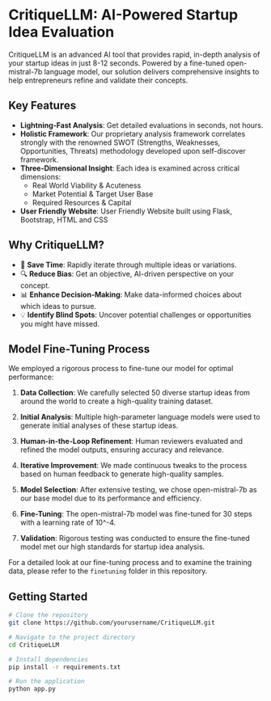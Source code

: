 # CritiqueLLM: AI-Powered Startup Idea Evaluation

CritiqueLLM is an advanced AI tool that provides rapid, in-depth analysis of your startup ideas in just 8-12 seconds. Powered by a fine-tuned open-mistral-7b language model, our solution delivers comprehensive insights to help entrepreneurs refine and validate their concepts.

## Key Features

- **Lightning-Fast Analysis**: Get detailed evaluations in seconds, not hours.
- **Holistic Framework**: Our proprietary analysis framework correlates strongly with the renowned SWOT (Strengths, Weaknesses, Opportunities, Threats) methodology developed upon self-discover framework.
- **Three-Dimensional Insight**: Each idea is examined across critical dimensions:
  - Real World Viability & Acuteness
  - Market Potential & Target User Base
  - Required Resources & Capital
- **User Friendly Website**: User Friendly Website built using Flask, Bootstrap, HTML and CSS
  
## Why CritiqueLLM?

- 🚀 **Save Time**: Rapidly iterate through multiple ideas or variations.
- 🔍 **Reduce Bias**: Get an objective, AI-driven perspective on your concept.
- 📊 **Enhance Decision-Making**: Make data-informed choices about which ideas to pursue.
- 💡 **Identify Blind Spots**: Uncover potential challenges or opportunities you might have missed.

## Model Fine-Tuning Process

We employed a rigorous process to fine-tune our model for optimal performance:

1. **Data Collection**: We carefully selected 50 diverse startup ideas from around the world to create a high-quality training dataset.

2. **Initial Analysis**: Multiple high-parameter language models were used to generate initial analyses of these startup ideas.

3. **Human-in-the-Loop Refinement**: Human reviewers evaluated and refined the model outputs, ensuring accuracy and relevance.

4. **Iterative Improvement**: We made continuous tweaks to the process based on human feedback to generate high-quality samples.

5. **Model Selection**: After extensive testing, we chose open-mistral-7b as our base model due to its performance and efficiency.

6. **Fine-Tuning**: The open-mistral-7b model was fine-tuned for 30 steps with a learning rate of 10^-4.

7. **Validation**: Rigorous testing was conducted to ensure the fine-tuned model met our high standards for startup idea analysis.

For a detailed look at our fine-tuning process and to examine the training data, please refer to the `finetuning` folder in this repository.

## Getting Started

```bash
# Clone the repository
git clone https://github.com/yourusername/CritiqueLLM.git

# Navigate to the project directory
cd CritiqueLLM

# Install dependencies
pip install -r requirements.txt

# Run the application
python app.py
